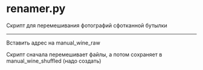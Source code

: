 # renamer.py

Скрипт для перемешивания фотографий сфотканной бутылки

---

Вставить адрес на manual_wine_raw

Скрипт сначала перемешивает файлы, а потом сохраняет в manual_wine_shuffled (надо создать)
